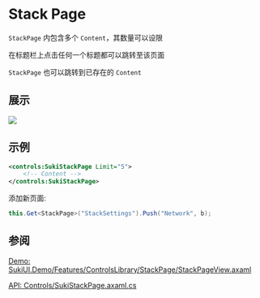 # Stack Page

`StackPage` 内包含多个 `Content`，其数量可以设限

在标题栏上点击任何一个标题都可以跳转至该页面

`StackPage` 也可以跳转到已存在的 `Content`

## 展示

<img src="/controls/layout/stackpage.gif"/>

## 示例

```xml
<controls:SukiStackPage Limit="5">
    <!-- Content -->
</controls:SukiStackPage>
```

添加新页面:

```csharp
this.Get<StackPage>("StackSettings").Push("Network", b);
```

## 参阅

[Demo: SukiUI.Demo/Features/ControlsLibrary/StackPage/StackPageView.axaml](https://github.com/kikipoulet/SukiUI/blob/main/SukiUI.Demo/Features/ControlsLibrary/StackPage/StackPageView.axaml)

[API: Controls/SukiStackPage.axaml.cs](https://github.com/kikipoulet/SukiUI/blob/main/SukiUI/Controls/SukiStackPage.axaml.cs)